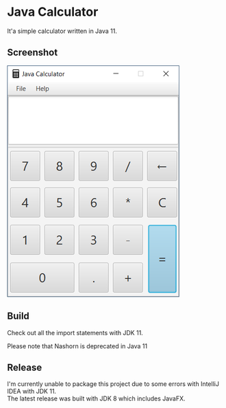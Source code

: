 # Java Calculator

It'a simple calculator written in Java 11.

## Screenshot

![](screenshot.png)

## Build

Check out all the import statements with JDK 11.

Please note that Nashorn is deprecated in Java 11

## Release

I'm currently unable to package this project due to some errors with IntelliJ IDEA with JDK 11.  
The latest release was built with JDK 8 which includes JavaFX.

